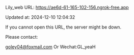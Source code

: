 Lily_web URL: https://ae6d-61-165-102-156.ngrok-free.app

Updated at: 2024-12-10 12:04:32

If you cannot open this URL, the server might be down.

Please contact: 

goley04@foxmail.com Or Wechat:GL_yeaH